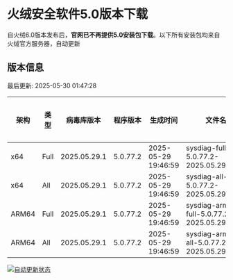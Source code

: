 # 火绒安全软件5.0版本下载 

自火绒6.0版本发布后，**官网已不再提供5.0安装包下载**。以下所有安装包均来自火绒官方服务器，自动更新

<!-- TABLE_START -->

## 版本信息

最后更新: 2025-05-30 01:47:28

| 架构    | 类型   | 病毒库版本 | 程序版本  | 生成时间 | 文件名 | 大小 | 下载链接    |
|---------|-------|------------|----------|----------|--------|------|----------|
| x64     | Full | 2025.05.29.1 | 5.0.77.2 | 2025-05-29 19:46:59 | sysdiag-full-5.0.77.2-2025.05.29.1.exe | 27.79M | [下载](https://down-tencent.huorong.cn/sysdiag-full-5.0.77.2-2025.05.29.1.exe) |
| x64     | All  | 2025.05.29.1 | 5.0.77.2 | 2025-05-29 19:46:59 | sysdiag-all-5.0.77.2-2025.05.29.1.exe | 27.79M | [下载](https://down-tencent.huorong.cn/sysdiag-all-5.0.77.2-2025.05.29.1.exe) |
| ARM64   | Full | 2025.05.29.1 | 5.0.77.2 | 2025-05-29 19:46:59 | sysdiag-arm64-full-5.0.77.2-2025.05.29.1.exe | 27.50M | [下载](https://down-tencent.huorong.cn/sysdiag-arm64-full-5.0.77.2-2025.05.29.1.exe) |
| ARM64   | All  | 2025.05.29.1 | 5.0.77.2 | 2025-05-29 19:46:59 | sysdiag-arm64-all-5.0.77.2-2025.05.29.1.exe | 27.50M | [下载](https://down-tencent.huorong.cn/sysdiag-arm64-all-5.0.77.2-2025.05.29.1.exe) |

<!-- TABLE_END -->

[![自动更新状态](https://github.com/J54264/Huorong-Version/actions/workflows/update.yml/badge.svg)](https://github.com/J54264/Huorong-Version/actions)
